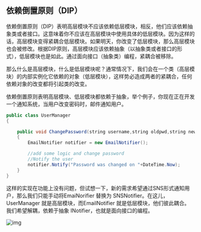## 依赖倒置原则（DIP）

依赖倒置原则（DIP）表明高层模块不应该依赖低层模块，相反，他们应该依赖抽象类或者接口。这意味着你不应该在高层模块中使用具体的低层模块。因为这样的话，高层模块变得紧耦合低层模块。如果明天，你改变了低层模块，那么高层模块也会被修改。根据DIP原则，高层模块应该依赖抽象（以抽象类或者接口的形式），低层模块也是如此。通过面向接口（抽象类）编程，紧耦合被移除。

那么什么是高层模块，什么是低层模块呢？通常情况下，我们会在一个类（高层模块）的内部实例化它依赖的对象（低层模块），这样势必造成两者的紧耦合，任何依赖对象的改变都将引起类的改变。

依赖倒置原则表明高层模块、低层模块都依赖于抽象，举个例子，你现在正在开发一个通知系统，当用户改变密码时，邮件通知用户。

```java
public class UserManager
{

    public void ChangePassword(string username,string oldpwd,string newpwd)
    {
        EmailNotifier notifier = new EmailNotifier();

        //add some logic and change password 
        //Notify the user
        notifier.Notify("Password was changed on "+DateTime.Now);
    }
}
```

这样的实现在功能上没有问题，但试想一下，新的需求希望通过SNS形式通知用户，那么我们只能手动将EmaiNorifier 替换为 SNSNotifier。在这儿，UserManager 就是高层模块，而EmailNotifier 就是低层模块，他们彼此耦合。我们希望解耦，依赖于抽象 INotifier，也就是面向接口的编程。

![img](https://images.cnblogs.com/cnblogs_com/OceanEyes/836627/o_dip.png)

